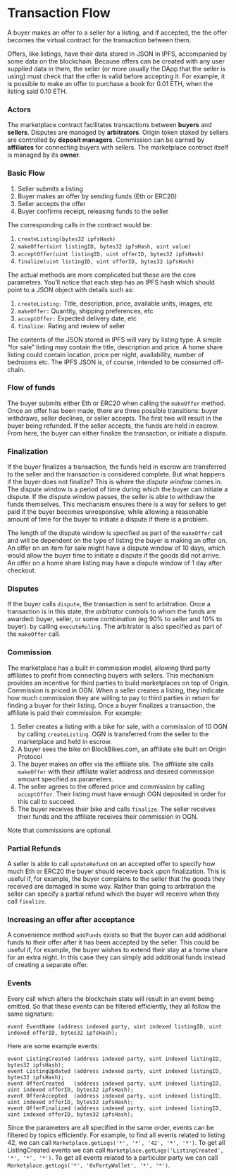 # Transaction Flow

A buyer makes an offer to a seller for a listing, and if accepted, the the offer becomes the virtual contract for the transaction between them.

Offers, like listings, have their data stored in JSON in IPFS, accompanied by some data on the blockchain. Because offers can be created with any user supplied data in them, the seller \(or more usually the DApp that the seller is using\) must check that the offer is valid before accepting it. For example, it is possible to make an offer to purchase a book for 0.01 ETH, when the listing said 0.10 ETH.

### Actors <a id="actors"></a>

The marketplace contract facilitates transactions between **buyers** and **sellers**. Disputes are managed by **arbitrators**. Origin token staked by sellers are controlled by **deposit managers**. Commission can be earned by **affiliates** for connecting buyers with sellers. The marketplace contract itself is managed by its **owner**.

### Basic Flow <a id="basic-flow"></a>

1. Seller submits a listing
2. Buyer makes an offer by sending funds \(Eth or ERC20\)
3. Seller accepts the offer
4. Buyer confirms receipt, releasing funds to the seller

The corresponding calls in the contract would be:

1. `createListing(bytes32 ipfsHash)`
2. `makeOffer(uint listingID, bytes32 ipfsHash, uint value)`
3. `acceptOffer(uint listingID, uint offerID, bytes32 ipfsHash)`
4. `finalize(uint listingID, uint offerID, bytes32 ipfsHash)`

The actual methods are more complicated but these are the core parameters. You’ll notice that each step has an IPFS hash which should point to a JSON object with details such as:

1. `createListing:` Title, description, price, available units, images, etc
2. `makeOffer:` Quantity, shipping preferences, etc
3. `acceptOffer:` Expected delivery date, etc
4. `finalize:` Rating and review of seller

The contents of the JSON stored in IPFS will vary by listing type. A simple “for sale” listing may contain the title, description and price. A home share listing could contain location, price per night, availability, number of bedrooms etc. The IPFS JSON is, of course, intended to be consumed off-chain.

### Flow of funds <a id="flow-of-funds"></a>

The buyer submits either Eth or ERC20 when calling the `makeOffer` method. Once an offer has been made, there are three possible transitions: buyer withdraws, seller declines, or seller accepts. The first two will result in the buyer being refunded. If the seller accepts, the funds are held in escrow. From here, the buyer can either finalize the transaction, or initiate a dispute.

### Finalization <a id="finalization"></a>

If the buyer finalizes a transaction, the funds held in escrow are transferred to the seller and the transaction is considered complete. But what happens if the buyer does not finalize? This is where the _dispute window_ comes in. The dispute window is a period of time during which the buyer can initiate a dispute. If the dispute window passes, the seller is able to withdraw the funds themselves. This mechanism ensures there is a way for sellers to get paid if the buyer becomes unresponsive, while allowing a reasonable amount of time for the buyer to initiate a dispute if there is a problem.

The length of the dispute window is specified as part of the `makeOffer` call and will be dependent on the type of listing the buyer is making an offer on. An offer on an item for sale might have a dispute window of 10 days, which would allow the buyer time to initiate a dispute if the goods did not arrive. An offer on a home share listing may have a dispute window of 1 day after checkout.

### Disputes <a id="disputes"></a>

If the buyer calls `dispute`, the transaction is sent to arbitration. Once a transaction is in this state, the _arbitrator_ controls to whom the funds are awarded: buyer, seller, or some combination \(eg 90% to seller and 10% to buyer\). by calling `executeRuling`. The arbitrator is also specified as part of the `makeOffer` call.

### Commission <a id="commission"></a>

The marketplace has a built in commission model, allowing third party affiliates to profit from connecting buyers with sellers. This mechanism provides an incentive for third parties to build marketplaces on top of Origin. Commission is priced in OGN. When a seller creates a listing, they indicate how much commission they are willing to pay to third parties in return for finding a buyer for their listing. Once a buyer finalizes a transaction, the affiliate is paid their commission. For example:

1. Seller creates a listing with a bike for sale, with a commission of 10 OGN by calling `createListing`. OGN is transferred from the seller to the marketplace and held in escrow.
2. A buyer sees the bike on BlockBikes.com, an affiliate site built on Origin Protocol
3. The buyer makes an offer via the affiliate site. The affiliate site calls `makeOffer` with their affiliate wallet address and desired commission amount specified as parameters.
4. The seller agrees to the offered price and commission by calling `acceptOffer`. Their listing must have enough OGN deposited in order for this call to succeed.
5. The buyer receives their bike and calls `finalize`. The seller receives their funds and the affiliate receives their commission in OGN.

Note that commissions are optional.

### Partial Refunds <a id="partial-refunds"></a>

A seller is able to call `updateRefund` on an accepted offer to specify how much Eth or ERC20 the buyer should receive back upon finalization. This is useful if, for example, the buyer complains to the seller that the goods they received are damaged in some way. Rather than going to arbitration the seller can specify a partial refund which the buyer will receive when they call `finalize`.

### Increasing an offer after acceptance <a id="increasing-an-offer-after-acceptance"></a>

A convenience method `addFunds` exists so that the buyer can add additional funds to their offer after it has been accepted by the seller. This could be useful if, for example, the buyer wishes to extend their stay at a home share for an extra night. In this case they can simply add additional funds instead of creating a separate offer.

### Events <a id="events"></a>

Every call which alters the blockchain state will result in an event being emitted. So that these events can be filtered efficiently, they all follow the same signature:

`event EventName (address indexed party, uint indexed listingID, uint indexed offerID, bytes32 ipfsHash);`

Here are some example events:

```text
event ListingCreated (address indexed party, uint indexed listingID, bytes32 ipfsHash);
event ListingUpdated (address indexed party, uint indexed listingID, bytes32 ipfsHash);
event OfferCreated   (address indexed party, uint indexed listingID, uint indexed offerID, bytes32 ipfsHash);
event OfferAccepted  (address indexed party, uint indexed listingID, uint indexed offerID, bytes32 ipfsHash);
event OfferFinalized (address indexed party, uint indexed listingID, uint indexed offerID, bytes32 ipfsHash);
```

Since the parameters are all specified in the same order, events can be filtered by topics efficiently. For example, to find all events related to listing 42, we can call `Marketplace.getLogs('*', '*', '42', '*', '*')`. To get all ListingCreated events we can call `Marketplace.getLogs('ListingCreated', '*', '*', '*')`. To get all events related to a particular party we can call `Marketplace.getLogs('*', '0xPartyWallet', '*', '*')`.

